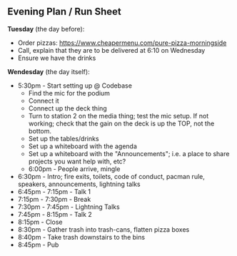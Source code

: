 ## Evening Plan / Run Sheet

**Tuesday** (the day before):
- Order pizzas: <https://www.cheapermenu.com/pure-pizza-morningside>
- Call, explain that they are to be delivered at 6:10 on Wednesday
- Ensure we have the drinks

**Wendesday** (the day itself):
- 5:30pm - Start setting up @ Codebase
  - Find the mic for the podium
  - Connect it
  - Connect up the deck thing
  - Turn to station 2 on the media thing; test the mic setup. If not working; check that the gain on the deck is up the TOP, not the bottom.
  - Set up the tables/drinks
  - Set up a whiteboard with the agenda
  - Set up a whiteboard with the "Announcements"; i.e. a place to share projects you want help with, etc?
  - 6:00pm - People arrive, mingle
- 6:30pm - Intro; fire exits, toilets, code of conduct, pacman rule, speakers, announcements, lightning talks
- 6:45pm - 7:15pm - Talk 1
- 7:15pm - 7:30pm - Break
- 7:30pm - 7:45pm - Lightning Talks
- 7:45pm - 8:15pm - Talk 2
- 8:15pm - Close
- 8:30pm - Gather trash into trash-cans, flatten pizza boxes
- 8:40pm - Take trash downstairs to the bins
- 8:45pm - Pub
